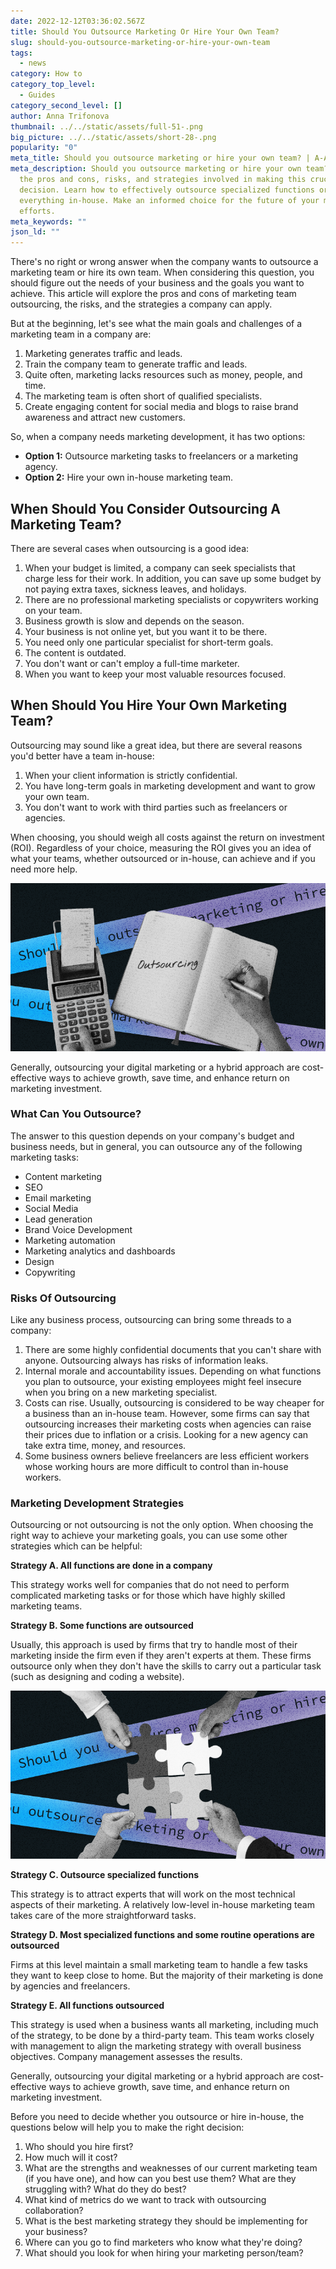 ```yaml
---
date: 2022-12-12T03:36:02.567Z
title: Should You Outsource Marketing Or Hire Your Own Team?
slug: should-you-outsource-marketing-or-hire-your-own-team
tags:
  - news
category: How to
category_top_level:
  - Guides
category_second_level: []
author: Anna Trifonova
thumbnail: ../../static/assets/full-51-.png
big_picture: ../../static/assets/short-28-.png
popularity: "0"
meta_title: Should you outsource marketing or hire your own team? | A-ADS Blog
meta_description: Should you outsource marketing or hire your own team? Explore
  the pros and cons, risks, and strategies involved in making this crucial
  decision. Learn how to effectively outsource specialized functions or keep
  everything in-house. Make an informed choice for the future of your marketing
  efforts.
meta_keywords: ""
json_ld: ""
---
```

There's no right or wrong answer when the company wants to outsource a marketing team or hire its own team. When considering this question, you should figure out the needs of your business and the goals you want to achieve. This article will explore the pros and cons of marketing team outsourcing, the risks, and the strategies a company can apply. 

But at the beginning, let's see what the main goals and challenges of a marketing team in a company are:

1. Marketing generates traffic and leads. 
2. Train the company team to generate traffic and leads.
3. Quite often, marketing lacks resources such as money, people, and time.
4. The marketing team is often short of qualified specialists.
5. Create engaging content for social media and blogs to raise brand awareness and attract new customers.

So, when a company needs marketing development, it has two options: 

* **Option 1:** Outsource marketing tasks to freelancers or a marketing agency. 
* **Option 2:** Hire your own in-house marketing team.

## **When Should You Consider Outsourcing A Marketing Team?**

There are several cases when outsourcing is a good idea: 

1. When your budget is limited, a company can seek specialists that charge less for their work. In addition, you can save up some budget by not paying extra taxes, sickness leaves, and holidays. 
2. There are no professional marketing specialists or copywriters working on your team.
3. Business growth is slow and depends on the season.
4. Your business is not online yet, but you want it to be there. 
5. You need only one particular specialist for short-term goals.
6. The content is outdated.
7. You don't want or can't employ a full-time marketer. 
8. When you want to keep your most valuable resources focused.

## **When Should You Hire Your Own Marketing Team?**

Outsourcing may sound like a great idea, but there are several reasons you'd better have a team in-house:

1. When your client information is strictly confidential.
2. You have long-term goals in marketing development and want to grow your own team.
3. You don't want to work with third parties such as freelancers or agencies.

When choosing, you should weigh all costs against the return on investment (ROI). Regardless of your choice, measuring the ROI gives you an idea of what your teams, whether outsourced or in-house, can achieve and if you need more help. 

![Outsourcing](../../static/assets/full-52-.png "Outsourcing")

Generally, outsourcing your digital marketing or a hybrid approach are cost-effective ways to achieve growth, save time, and enhance return on marketing investment.  

### **What Can You Outsource?**

The answer to this question depends on your company's budget and business needs, but in general, you can outsource any of the following marketing tasks:

* Content marketing 
* SEO
* Email marketing 
* Social Media
* Lead generation 
* Brand Voice Development 
* Marketing automation 
* Marketing analytics and dashboards 
* Design 
* Copywriting 

### **Risks Of Outsourcing** 

Like any business process, outsourcing can bring some threads to a company: 

1. There are some highly confidential documents that you can't share with anyone. Outsourcing always has risks of information leaks. 
2. Internal morale and accountability issues. Depending on what functions you plan to outsource, your existing employees might feel insecure when you bring on a new marketing specialist. 
3. Costs can rise. Usually, outsourcing is considered to be way cheaper for a business than an in-house team. However, some firms can say that outsourcing increases their marketing costs when agencies can raise their prices due to inflation or a crisis. Looking for a new agency can take extra time, money, and resources. 
4. Some business owners believe freelancers are less efficient workers whose working hours are more difficult to control than in-house workers.

### **Marketing Development Strategies**

Outsourcing or not outsourcing is not the only option. When choosing the right way to achieve your marketing goals, you can use some other strategies which can be helpful:

**Strategy A. All functions are done in a company**

This strategy works well for companies that do not need to perform complicated marketing tasks or for those which have highly skilled marketing teams. 

**Strategy B. Some functions are outsourced**

Usually, this approach is used by firms that try to handle most of their marketing inside the firm even if they aren't experts at them. These firms outsource only when they don't have the skills to carry out a particular task (such as designing and coding a website).

![Some functions are outsourced](../../static/assets/full-53-.png "Some functions are outsourced")

**Strategy C. Outsource specialized functions**

This strategy is to attract experts that will work on the most technical aspects of their marketing. A relatively low-level in-house marketing team takes care of the more straightforward tasks.

**Strategy D. Most specialized functions and some routine operations are outsourced**

Firms at this level maintain a small marketing team to handle a few tasks they want to keep close to home. But the majority of their marketing is done by agencies and freelancers. 

**Strategy E. All functions outsourced**

This strategy is used when a business wants all marketing, including much of the strategy, to be done by a third-party team. This team works closely with management to align the marketing strategy with overall business objectives. Company management assesses the results. 

Generally, outsourcing your digital marketing or a hybrid approach are cost-effective ways to achieve growth, save time, and enhance return on marketing investment.  

Before you need to decide whether you outsource or hire in-house, the questions below will help you to make the right decision: 

1. Who should you hire first?
2. How much will it cost?
3. What are the strengths and weaknesses of our current marketing team (if you have one), and how can you best use them? What are they struggling with? What do they do best?
4. What kind of metrics do we want to track with outsourcing collaboration?
5. What is the best marketing strategy they should be implementing for your business?
6. Where can you go to find marketers who know what they're doing?
7. What should you look for when hiring your marketing person/team?